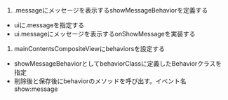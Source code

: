 1. .messageにメッセージを表示するshowMessageBehaviorを定義する
 + uiに.messageを指定する
 + ui.messageにメッセージを表示するonShowMessageを実装する
1. mainContentsCompositeViewにbehaviorsを設定する
 + showMessageBehaviorとしてbehaviorClassに定義したBehaviorクラスを指定
 + 削除後と保存後にbehaviorのメソッドを呼び出す。イベント名show:message
